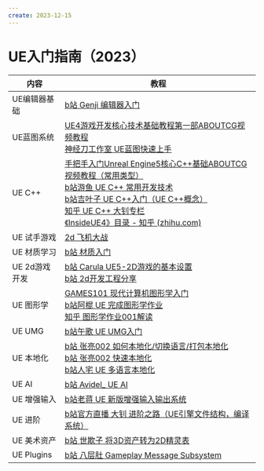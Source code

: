 ```yaml
---
create: 2023-12-15
---
```

# UE入门指南（2023）

| 内容          | 教程                                                         |
| ------------- | ------------------------------------------------------------ |
| UE编辑器基础  | [b站 Genji 编辑器入门](https://www.bilibili.com/video/BV1Cd4y1V7G5/?spm_id_from=333.337.search-card.all.click) |
| UE蓝图系统    | [UE4游戏开发核心技术基础教程第一部ABOUTCG视频教程](https://www.aboutcg.org/courseDetails/455/introduce)<br />[神经刀工作室 UE蓝图快速上手](https://www.bilibili.com/video/BV1Rj411w78h/?spm_id_from=333.337.search-card.all.click) |
| UE C++        | [手把手入门Unreal Engine5核心C++基础ABOUTCG视频教程（常用类型）](https://www.aboutcg.org/courseDetails/1327/introduce)<br />[b站游鱼 UE C++ 常用开发技术](https://www.bilibili.com/video/BV1Xk4y1B7Q4/)<br />[b站吉叶子 UE C++入门（UE C++概念）](https://www.bilibili.com/video/BV1Bf4y1D7AT/?spm_id_from=333.999.0.0)<br />[知乎 UE C++ 大钊专栏](https://www.zhihu.com/people/fjz13)<br />[《InsideUE4》目录 - 知乎 (zhihu.com)](https://zhuanlan.zhihu.com/p/22813908) |
| UE 试手游戏   | [2d 飞机大战](https://b23.tv/2c6KIxP)                        |
| UE 材质学习   | [b站 材质入门](https://www.bilibili.com/video/BV1GJ411j7d4/) |
| UE 2d游戏开发 | [b站 Carula UE5-2D游戏的基本设置](https://www.bilibili.com/video/BV1FN4y1s7h6/)<br />[b站 2d开发工程分享](https://www.bilibili.com/video/BV1Gp4y1T7Wc/) |
| UE 图形学     | [GAMES101 现代计算机图形学入门](https://www.bilibili.com/video/BV1X7411F744/?spm_id_from=333.337.search-card.all.click)<br />[b站阿棍 UE 完成图形学作业](https://www.bilibili.com/video/BV1Qi4y1g7xG/?spm_id_from=333.999.0.0)<br />[知乎 图形学作业001解读](https://zhuanlan.zhihu.com/p/448904350?utm_id=0) |
| UE UMG        | [b站午歌 UE UMG入门](https://www.bilibili.com/video/BV1Qi4y1u7kh/) |
| UE 本地化     | [b站 张亮002 如何本地化/切换语言/打包本地化](https://www.bilibili.com/video/BV1Z84y1i7CY/)<br />[b站 张亮002 快速本地化](https://www.bilibili.com/video/BV1fe41167Uu/)<br />[b站人宅 UE 多语言本地化](https://www.bilibili.com/video/BV1vE411V7r8/) |
| UE AI         | [b站 Avidel_ UE AI](https://www.bilibili.com/video/BV1eu4y1u7A4/) |
| UE 增强输入   | [b站老蒋 UE 新版增强输入输出系统](https://www.bilibili.com/video/BV1TM41197Dv/) |
| UE 进阶       | [b站官方直播 大钊 进阶之路（UE引擎文件结构，编译系统）](https://www.bilibili.com/video/BV1C7411F7RF/) |
| UE 美术资产   | [b站 世欺子 将3D资产转为2D精灵表](https://www.bilibili.com/video/BV1sK411g75w/) |
| UE Plugins    | [b站 八层肚 Gameplay Message Subsystem](https://www.bilibili.com/video/BV1WZ4y1v7T8/) |

